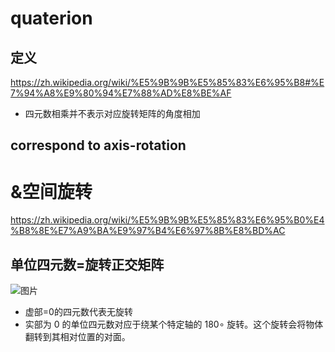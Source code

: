 # quaterion
## 定义
https://zh.wikipedia.org/wiki/%E5%9B%9B%E5%85%83%E6%95%B8#%E7%94%A8%E9%80%94%E7%88%AD%E8%BE%AF

* 四元数相乘并不表示对应旋转矩阵的角度相加

## correspond to axis-rotation



# &空间旋转
https://zh.wikipedia.org/wiki/%E5%9B%9B%E5%85%83%E6%95%B0%E4%B8%8E%E7%A9%BA%E9%97%B4%E6%97%8B%E8%BD%AC

## 单位四元数=旋转正交矩阵
![图片](https://github.com/user-attachments/assets/7effbb2e-328b-49c8-9a48-ed92cd6e62ef)
* 虚部=0的四元数代表无旋转
* 实部为 0 的单位四元数对应于绕某个特定轴的 180∘ 旋转。这个旋转会将物体翻转到其相对位置的对面。
